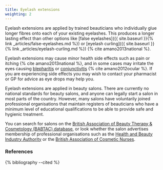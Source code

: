 ```yaml
---
title: Eyelash extensions
weighting: 2
---
```


Eyelash extensions are applied by trained beauticians who individually glue longer fibres onto each of your existing eyelashes. This produces a longer lasting effect than other options like [false eyelashes]({{ site.baseurl }}{% link _articles/false-eyelashes.md %}) or [eyelash curling]({{ site.baseurl }}{% link _articles/eyelash-curling.md %}) {% cite amano2013national %}.

Eyelash extensions may cause minor health side effects such as pain or itching {% cite amano2013national %}, and in some cases may irritate the eyes causing [blepharitis](http://www.nhs.uk/Conditions/Blepharitis/Pages/Introduction.aspx) or [conjunctivitis](http://www.nhs.uk/Conditions/Conjunctivitis-infective/Pages/Introduction.aspx) {% cite amano2012ocular %}. If you are experiencing side effects you may wish to contact your pharmacist or GP for advice as eye drops may help you.

Eyelash extensions are applied in beauty salons. There are currently no national standards for beauty salons, and anyone can legally start a salon in most parts of the country. However, many salons have voluntarily joined professional organisations that maintain registers of beauticians who have a minimum level of educational qualifications to be able to provide safe and hygienic treatment. 

You can search for salons on the [British Association of Beauty Therapy & Cosmetology (BABTAC) database](https://www.babtac.com/salons), or look whether the salon advertises membership of professional organisations such as the [Health and Beauty Industry Authority](https://www.habia.org/) or the [British Association of Cosmetic Nurses](https://www.bacn.org.uk/).

### References

{% bibliography --cited %}

